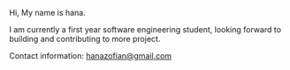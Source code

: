 Hi, My name is hana. 

I am currently a first year software engineering student, looking forward to building and contributing to more project.

Contact information: hanazofian@gmail.com
